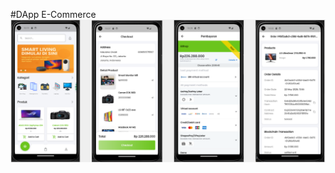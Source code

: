 #DApp E-Commerce
![alt text](https://github.com/maulss/Flutter_E-Commerce/blob/main/assets/images/cover%20e-commerce.png)
